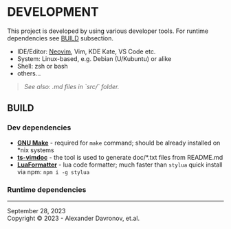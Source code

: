 # DEVELOPMENT
This project is developed by using various developer tools. For runtime dependencies see [BUILD](#BUILD) subsection.
* IDE/Editor: [Neovim], Vim, KDE Kate, VS Code etc.
* System: Linux-based, e.g. Debian (U/Kubuntu) or alike
* Shell: zsh or bash
* others...	

[Neovim]: https://github.com/neovim/neovim

> _See also: .md files in \`src/\` folder._ 
## BUILD
### Dev dependencies
* **[GNU Make](https://www.gnu.org/software/make/)** - required for `make` command; should be already installed on *nix systems
* **[ts-vimdoc](https://github.com/ibhagwan/ts-vimdoc.nvim)** - the tool is used to generate doc/*.txt files from README.md
* **[LuaFormatter](https://github.com/Koihik/LuaFormatter)** - lua code formatter; much faster than `stylua` 
quick install via npm: `npm i -g stylua`

### Runtime dependencies

<!-- ## TEST -->
<!---->
<!-- ## PUBLISH -->


----
September 28, 2023</br>
Copyright © 2023 - Alexander Davronov, et.al.<br>
